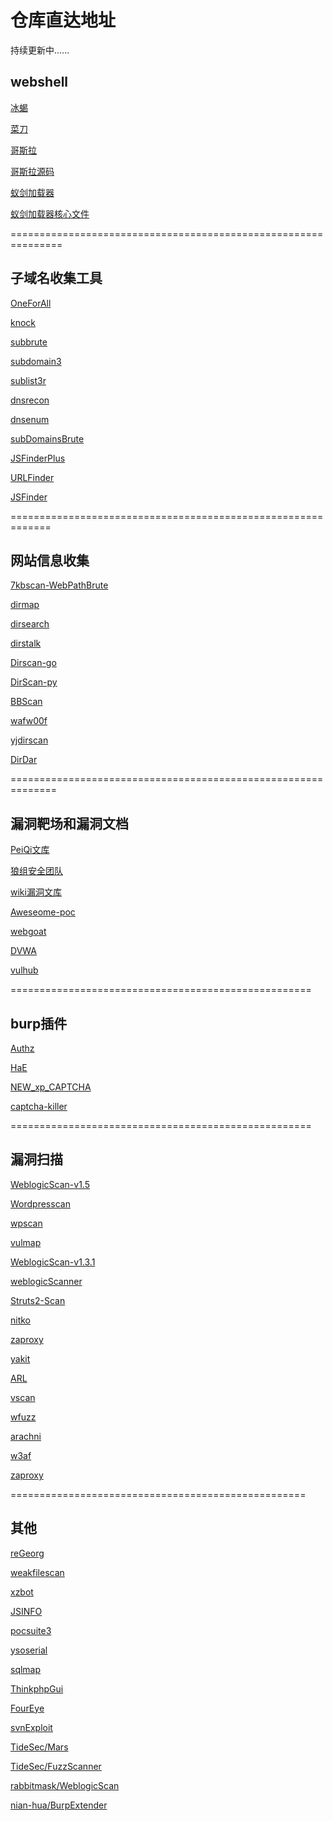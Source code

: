 # 仓库直达地址 

持续更新中......

## webshell

[冰蝎](https://github.com/rebeyond/Behinder)

[菜刀](https://github.com/raddyfiy/caidao-official-version)

[哥斯拉](https://github.com/808Mak1r/GodzillaSource)

[哥斯拉源码](https://github.com/BeichenDream/Godzilla)

[蚁剑加载器](https://github.com/AntSwordProject/AntSword-Loader)

[蚁剑加载器核心文件](https://github.com/AntSwordProject/antSword)

===============================================================

## 子域名收集工具

[OneForAll](https://github.com/shmilylty/OneForAll)

[knock](https://github.com/guelfoweb/knock)

[subbrute](https://github.com/TheRook/subbrute)

[subdomain3](https://github.com/yanxiu0614/subdomain3)

[sublist3r](https://github.com/aboul3la/Sublist3r)

[dnsrecon](https://github.com/darkoperator/dnsrecon)

[dnsenum](https://github.com/fwaeytens/dnsenum)

[subDomainsBrute](https://github.com/lijiejie/subDomainsBrute)

[JSFinderPlus](https://github.com/mickeystone/JSFinderPlus)

[URLFinder](https://github.com/pingc0y/URLFinder)

[JSFinder](https://github.com/Threezh1/JSFinder)

=============================================================

## 网站信息收集

[7kbscan-WebPathBrute](https://github.com/7kbstorm/7kbscan-WebPathBrute)

[dirmap](https://github.com/H4ckForJob/dirmap)

[dirsearch](https://github.com/maurosoria/dirsearch)

[dirstalk](https://github.com/stefanoj3/dirstalk)

[Dirscan-go](https://github.com/corunb/Dirscan)

[DirScan-py](https://github.com/Degree-21/dirScan)

[BBScan](https://github.com/lijiejie/BBScan)

[wafw00f](https://github.com/EnableSecurity/wafw00f)

[yjdirscan](https://github.com/foryujian/yjdirscan)

[DirDar](https://github.com/M4DM0e/DirDar)

==============================================================

## 漏洞靶场和漏洞文档

[PeiQi文库](https://peiqi.wgpsec.org)

[狼组安全团队](https://wiki.wgpsec.org/)

[wiki漏洞文库](https://wiki.wy876.cn/#/)

[Aweseome-poc](https://github.com/Threekiii/Awesome-POC)

[webgoat](https://github.com/WebGoat/WebGoat)

[DVWA](https://github.com/digininja/DVWA)

[vulhub](https://github.com/vulhub/vulhub)


====================================================
## burp插件

[Authz](https://github.com/wuntee/BurpAuthzPlugin)

[HaE](https://github.com/gh0stkey/HaE)

[NEW_xp_CAPTCHA](https://github.com/smxiazi/NEW_xp_CAPTCHA)

[captcha-killer](https://github.com/c0ny1/captcha-killer)

====================================================
## 漏洞扫描

[WeblogicScan-v1.5](https://github.com/rabbitmask/WeblogicScan)

[Wordpresscan](https://github.com/swisskyrepo/Wordpresscan)

[wpscan](https://github.com/wpscanteam/wpscan)

[vulmap](https://github.com/zhzyker/vulmap)

[WeblogicScan-v1.3.1](https://github.com/dr0op/WeblogicScan)

[weblogicScanner](https://github.com/0xn0ne/weblogicScanner)

[Struts2-Scan](https://github.com/HatBoy/Struts2-Scan)

[nitko](https://github.com/sullo/nikto)

[zaproxy](https://github.com/zaproxy/zaproxy)

[yakit](https://github.com/yaklang/yakit)

[ARL](https://github.com/Aabyss-Team/ARL)

[vscan](https://github.com/veo/vscan)

[wfuzz](https://github.com/xmendez/wfuzz)

[arachni](https://github.com/Arachni/arachni)

[w3af](https://github.com/andresriancho/w3af)

[zaproxy](https://github.com/zaproxy/zaproxy)


===================================================
## 其他

[reGeorg](https://github.com/sensepost/reGeorg)

[weakfilescan](https://github.com/ring04h/weakfilescan)

[xzbot](https://github.com/amlweems/xzbot)

[JSINFO](https://github.com/p1g3/JSINFO-SCAN)

[pocsuite3](https://github.com/knownsec/pocsuite3)

[ysoserial](https://github.com/frohoff/ysoserial)

[sqlmap](https://github.com/sqlmapproject/sqlmap)

[ThinkphpGui](https://github.com/Lotus6/ThinkphpGUI)

[FourEye](https://github.com/lengjibo/FourEye)

[svnExploit](https://github.com/admintony/svnExploit)

[TideSec/Mars](https://github.com/TideSec/Mars)

[TideSec/FuzzScanner](https://github.com/TideSec/FuzzScanner)
  
[rabbitmask/WeblogicScan](https://github.com/rabbitmask/WeblogicScan)

[nian-hua/BurpExtender](https://github.com/nian-hua/BurpExtender)


